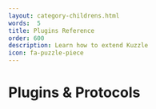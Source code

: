```yaml
---
layout: category-childrens.html
words:  5
title: Plugins Reference
order: 600
description: Learn how to extend Kuzzle
icon: fa-puzzle-piece
---
```


# Plugins & Protocols
